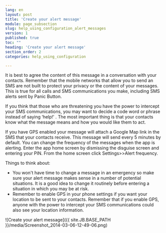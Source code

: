 ```yaml
---
lang: en
layout: post
title: 'Create your alert message'
module: page_subsection
slug: help_using_configuration_alert_messages
version: 1
published: true
toc: ""
heading: 'Create your alert message'
section_order: 2
categories: help_using_configuration

---
```


It is best to agree the content of this message in a conversation with your contacts. Remember that the mobile networks that allow you to send an SMS are not built to protect your privacy or the content of your messages. This is true for all calls and SMS communications you make, including SMS alerts sent by Panic Button. 

If you think that those who are threatening you have the power to intercept your SMS communications, you may want to decide a code word or phrase instead of saying ‘help!’ . The most important thing is that your contacts know what the message means and how you would like them to act.

If you have GPS enabled your message will attach a Google Map link in the SMS that your contacts receive. This message will send every 5 minutes by default. You can change the frequency of the messages when the app is alerting. Enter the app home screen by dismissing the disguise screen and entering your PIN. From the home screen click Settings>>Alert frequency. 

Things to think about:

- You won't have time to change a message in an emergency so make sure your alert message makes sense in a number of potential situations. It is a good idea to change it routinely before entering a situation in which you may be at risk.
- Remember to enable GPS in your phone settings if you want your location to be sent to your contacts. Remember that if you enable GPS, anyone with the power to intercept your SMS communications could also see your location information.

![Create your alert message]({{ site.JB.BASE_PATH }}/media/Screenshot_2014-03-06-12-49-06.png)